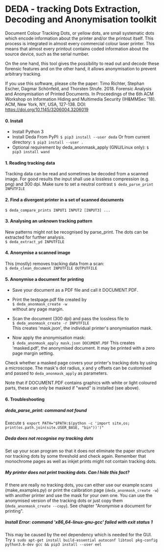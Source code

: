 DEDA - tracking Dots Extraction, Decoding and Anonymisation toolkit
=================================================================

Document Colour Tracking Dots, or yellow dots, are small systematic dots which encode information about the printer and/or the printout itself. This process is integrated in almost every commercial colour laser printer. This means that almost every printout contains coded information about the source device, such as the serial number. 

On the one hand, this tool gives the possibility to read out and decode these forensic features and on the other hand, it allows anonymisation to prevent arbitrary tracking.

If you use this software, please cite the paper:
Timo Richter, Stephan Escher, Dagmar Schönfeld, and Thorsten Strufe. 2018. Forensic Analysis and Anonymisation of Printed Documents. In Proceedings of the 6th ACM Workshop on Information Hiding and Multimedia Security (IH&MMSec '18). ACM, New York, NY, USA, 127-138. DOI: https://doi.org/10.1145/3206004.3206019


#### 0. Install

* Install Python 3
* Install Deda
From PyPI:
`$ pip3 install --user deda`
Or from current directory:
`$ pip3 install --user .`
* Optional requirement by deda_anonmask_apply (GNU/Linux only):
`$ pip3 install wand`


#### 1. Reading tracking data   

Tracking data can be read and sometimes be decoded from a scanned image. For good results the input shall use a lossless compression (e.g. png) and 300 dpi. Make sure to set a neutral contrast 
`$ deda_parse_print INPUTFILE`


#### 2. Find a divergent printer in a set of scanned documents   

`$ deda_compare_prints INPUT1 INPUT2 [INPUT3] ...`


#### 3. Analysing an unknown tracking pattern

New patterns might not be recognised by parse_print. The dots can be extracted
for further analysis.      
`$ deda_extract_yd INPUTFILE`


#### 4. Anonymise a scanned image

This (mostly) removes tracking data from a scan:   
`$ deda_clean_document INPUTFILE OUTPUTFILE`


#### 5. Anonymise a document for printing

* Save your document as a PDF file and call it DOCUMENT.PDF.

* Print the testpage.pdf file created by    
`$ deda_anonmask_create -w`   
without any page margin.

* Scan the document (300 dpi) and pass the lossless file to   
`$ deda_anonmask_create -r INPUTFILE`   
This creates 'mask.json', the individual printer's anonymisation mask.   

* Now apply the anonymisation mask:   
`$ deda_anonmask_apply mask.json DOCUMENT.PDF`
This creates 'masked.pdf', the anonymised document. It may be printed with a
zero page margin setting.

Check whether a masked page covers your printer's tracking dots by using a 
microscope. The mask's dot radius, x and y offsets can be customised and 
passed to `deda_anonmask_apply` as parameters.

Note that if DOCUMENT.PDF contains graphics with white or light coloured parts, these can only be masked if "wand" is installed (see above).


#### 6. Troubleshooting

##### deda_parse_print: command not found

Execute
`$ export PATH="$PATH:$(python -c 'import site,os; print(os.path.join(site.USER_BASE, "bin"))')"`


##### Deda does not recognise my tracking dots

Set up your scan program so that it does not eliminate the paper structure nor tracking dots by some threshold and check again. Remember that monochrome pages as well as inkjet prints might not contain tracking dots.


##### My printer does not print tracking dots. Can I hide this fact?

If there are really no tracking dots, you can either use our example scans (make_examples.py) or print the calibration page (`deda_anonmask_create -w`) with another printer and use the mask for your own one. You can use the anonymised version of the tracking dots or just copy them (`deda_anonmask_create --copy`). See chapter "Anonymise a document for printing".


##### Install Error: command 'x86_64-linux-gnu-gcc' failed with exit status 1

This may be caused by the eel dependency which is needed for the GUI. Try
`$ sudo apt-get install build-essential autoconf libtool pkg-config python3.6-dev gcc && pip3 install --user eel`

